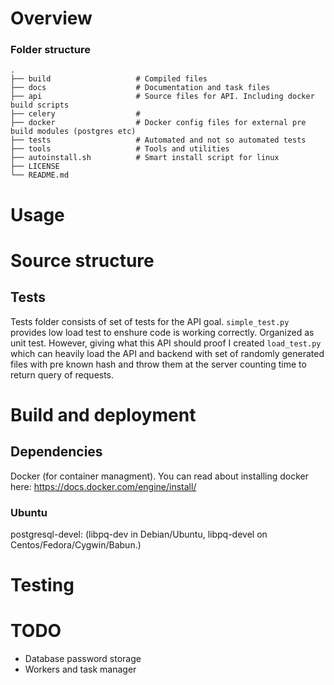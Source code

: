 # Overview



### Folder structure

    .
    ├── build                   # Compiled files
    ├── docs                    # Documentation and task files
    ├── api                     # Source files for API. Including docker build scripts
    ├── celery                  # 
    ├── docker                  # Docker config files for external pre build modules (postgres etc) 
    ├── tests                   # Automated and not so automated tests
    ├── tools                   # Tools and utilities
    ├── autoinstall.sh          # Smart install script for linux
    ├── LICENSE
    └── README.md

# Usage

# Source structure

## Tests
Tests folder consists of set of tests for the API goal. `simple_test.py` provides low load test to enshure code is working correctly. Organized as unit test. However, giving what this API should proof I created `load_test.py` which can heavily load the API and backend with set of randomly generated files with pre known hash and throw them at the server counting time to return query of requests. 

# Build and deployment
## Dependencies

Docker (for container managment). You can read about installing docker here: https://docs.docker.com/engine/install/


### Ubuntu
postgresql-devel: (libpq-dev in Debian/Ubuntu, libpq-devel on Centos/Fedora/Cygwin/Babun.)



# Testing



# TODO

* Database password storage
* Workers and task manager